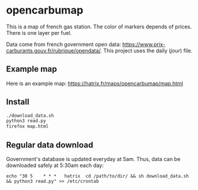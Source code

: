 # opencarbumap

This is a map of french gas station. The color of markers depends of prices.
There is one layer per fuel.

Data come from french government open data: https://www.prix-carburants.gouv.fr/rubrique/opendata/.
This project uses the daily (*jour*) file.

## Example map

Here is an example map: https://hatrix.fr/maps/opencarbumap/map.html

## Install

```bash
./download_data.sh
python3 read.py
firefox map.html
```

## Regular data download

Government's database is updated everyday at 5am. Thus, data can be downloaded
safely at 5:30am each day:

```
echo "30 5    * * *   hatrix  cd /path/to/dir/ && sh download_data.sh && python3 read.py" >> /etc/crontab
```

